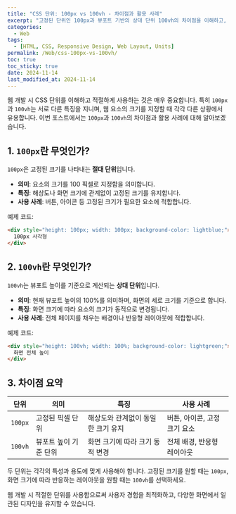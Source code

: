 ```yaml
---
title: "CSS 단위: 100px vs 100vh - 차이점과 활용 사례"
excerpt: "고정된 단위인 100px과 뷰포트 기반의 상대 단위 100vh의 차이점을 이해하고, 각 단위의 사용 사례를 통해 웹 디자인에 적합한 선택을 알아보세요."
categories:
  - Web
tags:
  - [HTML, CSS, Responsive Design, Web Layout, Units]
permalink: /Web/css-100px-vs-100vh/
toc: true
toc_sticky: true
date: 2024-11-14
last_modified_at: 2024-11-14
---
```


웹 개발 시 CSS 단위를 이해하고 적절하게 사용하는 것은 매우 중요합니다. 특히 `100px`과 `100vh`는 서로 다른 특징을 지니며, 웹 요소의 크기를 지정할 때 각각 다른 상황에서 유용합니다. 이번 포스트에서는 `100px`과 `100vh`의 차이점과 활용 사례에 대해 알아보겠습니다.

## 1. `100px`란 무엇인가?
`100px`은 고정된 크기를 나타내는 **절대 단위**입니다.

- **의미**: 요소의 크기를 100 픽셀로 지정함을 의미합니다.
- **특징**: 해상도나 화면 크기에 관계없이 고정된 크기를 유지합니다.
- **사용 사례**: 버튼, 아이콘 등 고정된 크기가 필요한 요소에 적합합니다.

예제 코드:
```html
<div style="height: 100px; width: 100px; background-color: lightblue;">
  100px 사각형
</div>
```

## 2. `100vh`란 무엇인가?
`100vh`는 뷰포트 높이를 기준으로 계산되는 **상대 단위**입니다.

- **의미**: 현재 뷰포트 높이의 100%를 의미하며, 화면의 세로 크기를 기준으로 합니다.
- **특징**: 화면 크기에 따라 요소의 크기가 동적으로 변경됩니다.
- **사용 사례**: 전체 페이지를 채우는 배경이나 반응형 레이아웃에 적합합니다.

예제 코드:
```html
<div style="height: 100vh; width: 100%; background-color: lightgreen;">
  화면 전체 높이
</div>
```

## 3. 차이점 요약

| 단위   | 의미                  | 특징                                  | 사용 사례                                |
|--------|-----------------------|---------------------------------------|-----------------------------------------|
| `100px` | 고정된 픽셀 단위     | 해상도와 관계없이 동일한 크기 유지    | 버튼, 아이콘, 고정 크기 요소             |
| `100vh` | 뷰포트 높이 기준 단위 | 화면 크기에 따라 크기 동적 변경       | 전체 배경, 반응형 레이아웃              |

두 단위는 각각의 특성과 용도에 맞게 사용해야 합니다. 고정된 크기를 원할 때는 `100px`, 화면 크기에 따라 반응하는 레이아웃을 원할 때는 `100vh`를 선택하세요.

웹 개발 시 적절한 단위를 사용함으로써 사용자 경험을 최적화하고, 다양한 화면에서 일관된 디자인을 유지할 수 있습니다.
